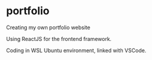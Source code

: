 # portfolio
Creating my own portfolio website

Using ReactJS for the frontend framework.

Coding in WSL Ubuntu environment, linked with VSCode.
